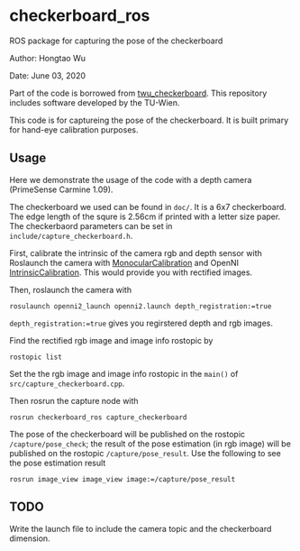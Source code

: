 # checkerboard_ros
ROS package for capturing the pose of the checkerboard

Author: Hongtao Wu

Date: June 03, 2020

Part of the code is borrowed from [twu_checkerboard](https://github.com/tuw-robotics/tuw_marker_detection). This repository includes software developed by the TU-Wien.


This code is for captureing the pose of the checkerboard. It is built primary for hand-eye calibration purposes.

## Usage
Here we demonstrate the usage of the code with a depth camera (PrimeSense Carmine 1.09).

The checkerboard we used can be found in `doc/`. It is a 6x7 checkerboard. The edge length of the squre is 2.56cm if printed with a letter size paper. The checkerbaord parameters can be set in `include/capture_checkerboard.h`.

First, calibrate the intrinsic of the camera rgb and depth sensor with 
Roslaunch the camera with [MonocularCalibration](http://wiki.ros.org/camera_calibration/Tutorials/MonocularCalibration) and OpenNI [IntrinsicCalibration](http://wiki.ros.org/openni_launch/Tutorials/IntrinsicCalibration). This would provide you with rectified images.

Then, roslaunch the camera with
```shell
rosulaunch openni2_launch openni2.launch depth_registration:=true
```
`depth_registration:=true` gives you regirstered depth and rgb images.

Find the rectified rgb image and image info rostopic by
```shell
rostopic list
```
Set the the rgb image and image info rostopic in the `main()` of `src/capture_checkerboard.cpp`.

Then rosrun the capture node with
```shell
rosrun checkerboard_ros capture_checkerboard
```
The pose of the checkerboard will be published on the rostopic `/capture/pose_check`; the result of the pose estimation (in rgb image) will be published on the rostopic `/capture/pose_result`. Use the following to see the pose estimation result
```shell
rosrun image_view image_view image:=/capture/pose_result
```

## TODO
Write the launch file to include the camera topic and the checkerboard dimension.



